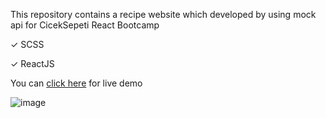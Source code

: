 This repository contains a recipe website which developed by using mock api for CicekSepeti React Bootcamp 


✓ SCSS

✓ ReactJS

You can [click here](https://ciceksepeti-assignment-3.netlify.app/) for live demo

![image](https://user-images.githubusercontent.com/56076939/135686484-6e53b4d8-5780-4fda-a425-23b5a09fca7b.png)


